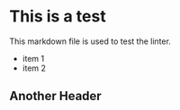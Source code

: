 # This is a test

This markdown file is used to test the linter.

- item 1
- item 2

## Another Header
